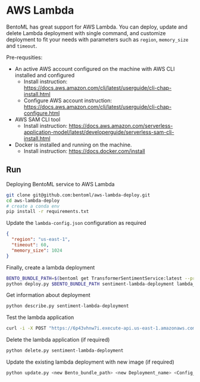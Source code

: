 # AWS Lambda

BentoML has great support for AWS Lambda. You can deploy, update and delete Lambda deployment with single command, and customize deployment to fit your needs with parameters such as `region`, `memory_size` and `timeout`.

Pre-requsities:

- An active AWS account configured on the machine with AWS CLI installed and configured
    - Install instruction: https://docs.aws.amazon.com/cli/latest/userguide/cli-chap-install.html
    - Configure AWS account instruction: https://docs.aws.amazon.com/cli/latest/userguide/cli-chap-configure.html
- AWS SAM CLI tool
    - Install instruction: https://docs.aws.amazon.com/serverless-application-model/latest/developerguide/serverless-sam-cli-install.html
- Docker is installed and running on the machine.
    - Install instruction: https://docs.docker.com/install

## Run

Deploying BentoML service to AWS Lambda

```bash
git clone git@github.com:bentoml/aws-lambda-deploy.git
cd aws-lambda-deploy
# create a conda env
pip install -r requirements.txt
```

Update the `lambda-config.json` configuration as required

```json
{
  "region": "us-east-1",
  "timeout": 60,
  "memory_size": 1024
}
```

Finally, create a lambda deployment

```bash
BENTO_BUNDLE_PATH=$(bentoml get TransformerSentimentService:latest --print-location -q)
python deploy.py $BENTO_BUNDLE_PATH sentiment-lambda-deployment lambda_config.json
```

Get information about deployment

```bash
python describe.py sentiment-lambda-deployment
```

Test the lambda application

```bash
curl -i -X POST "https://6p43vhnw7i.execute-api.us-east-1.amazonaws.com/Prod/predict" -H  "accept: */*" -H  "Content-Type: application/json" -d "{\"text\":\"i like you\"}"
```

Delete the lambda application (if required)

```bash
python delete.py sentiment-lambda-deployment
```

Update the existing lambda deployment with new image (if required)

```bash
python update.py <new Bento_bundle_path> <new Deployment_name> <Config_JSON>
```
